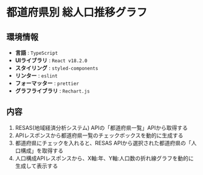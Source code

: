 # 都道府県別 総人口推移グラフ

## 環境情報

- **言語** : `TypeScript`
- **UIライブラリ** : `React v18.2.0`
- **スタイリング** : `styled-components`
- **リンター** : `eslint`
- **フォーマッター** : `prettier`
- **グラフライブラリ** : `Rechart.js`

## 内容

1. RESAS(地域経済分析システム) APIの「都道府県一覧」APIから取得する
2. APIレスポンスから都道府県一覧のチェックボックスを動的に生成する
3. 都道府県にチェックを入れると、RESAS APIから選択された都道府県の「人口構成」を取得する
4. 人口構成APIレスポンスから、X軸:年、Y軸:人口数の折れ線グラフを動的に生成して表示する
